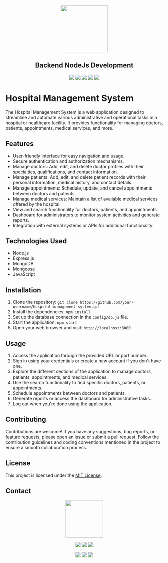 <div align="center">
  <a href="http://www.mayaramein.com/"><img src="https://i.imgur.com/8EekJZH.png" width=150  /></a>

  ## Backend NodeJs Development

  ![](https://img.shields.io/badge/NodeJs-ebdcff?style=flat&logo=node.js&logoColor=black) ![](https://img.shields.io/badge/ExpressJs-ebdcff?style=flat&logo=express&logoColor=black) ![](https://img.shields.io/badge/Javascript-ebdcff?style=flat&logo=javascript&logoColor=black) ![](https://img.shields.io/badge/MongoDB-ebdcff?style=flat&logo=mongodb&logoColor=black) ![](https://img.shields.io/badge/Mogoose-ebdcff?style=flat&logo=mongoose&logoColor=black)
  
  
 

  </div>

# Hospital Management System

The Hospital Management System is a web application designed to streamline and automate various administrative and operational tasks in a hospital or healthcare facility. It provides functionality for managing doctors, patients, appointments, medical services, and more.

## Features

- User-friendly interface for easy navigation and usage.
- Secure authentication and authorization mechanisms.
- Manage doctors: Add, edit, and delete doctor profiles with their specialties, qualifications, and contact information.
- Manage patients: Add, edit, and delete patient records with their personal information, medical history, and contact details.
- Manage appointments: Schedule, update, and cancel appointments between doctors and patients.
- Manage medical services: Maintain a list of available medical services offered by the hospital.
- View and search functionality for doctors, patients, and appointments.
- Dashboard for administrators to monitor system activities and generate reports.
- Integration with external systems or APIs for additional functionality.

## Technologies Used

- Node.js
- Express.js
- MongoDB
- Mongoose
- JavaScript

## Installation

1. Clone the repository: `git clone https://github.com/your-username/hospital-management-system.git`
2. Install the dependencies: `npm install`
3. Set up the database connection in the `config/db.js` file.
4. Start the application: `npm start`
5. Open your web browser and visit: `http://localhost:3000`

## Usage

1. Access the application through the provided URL or port number.
2. Sign in using your credentials or create a new account if you don't have one.
3. Explore the different sections of the application to manage doctors, patients, appointments, and medical services.
4. Use the search functionality to find specific doctors, patients, or appointments.
5. Schedule appointments between doctors and patients.
6. Generate reports or access the dashboard for administrative tasks.
7. Log out when you're done using the application.

## Contributing

Contributions are welcome! If you have any suggestions, bug reports, or feature requests, please open an issue or submit a pull request. Follow the contribution guidelines and coding conventions mentioned in the project to ensure a smooth collaboration process.

## License

This project is licensed under the [MIT License](LICENSE).


## Contact

<div align="center">
 <a href="http://www.mayaramein.com/"><img src="https://i.imgur.com/QwGkBal.png"  width=120  /></a>
 
![](https://img.shields.io/badge/Data_Scientist-ebdcff?style=flat) ![](https://img.shields.io/badge/Software_Engineer-ebdcff?style=flat)  ![](https://img.shields.io/badge/Full_Stack_Web_Developer-ebdcff?style=flat)  


  [![](https://img.shields.io/badge/Microsoft_Outlook-ffcb33?style=for-the-badge&logo=microsoft-outlook&logoColor=black)](mailto:mayaramein@outlook.com) [![](https://img.shields.io/badge/website-ffcb33?style=for-the-badge&logo=About.me&logoColor=black)](https://mayaramein.com)
[![](https://img.shields.io/badge/LinkedIn-ffcb33?style=for-the-badge&logo=linkedin&logoColor=black)](https://linkedin.com/in/mayaramein) 

</div>




